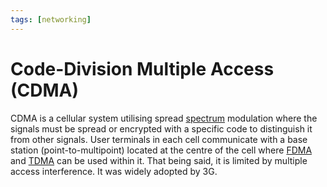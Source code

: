```yaml
---
tags: [networking]
---
```


# Code-Division Multiple Access (CDMA)

CDMA is a cellular system utilising spread [spectrum](202302161842.md)
modulation where the signals must be spread or encrypted with a specific code to
distinguish it from other signals. User terminals in each cell communicate with
a base station (point-to-multipoint) located at the centre of the cell where
[FDMA](202303301632.md) and [TDMA](202303301637.md) can be used within it. That
being said, it is limited by multiple access interference. It was widely adopted
by 3G.
